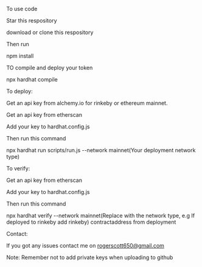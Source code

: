 To use code

Star this respository

download or clone this respository

Then run

npm install


TO compile and deploy your token

npx hardhat compile

To deploy:

Get an api key from alchemy.io for rinkeby or ethereum mainnet.

Get an api key from etherscan 

Add your key to hardhat.config.js

Then run this command 

npx hardhat run scripts/run.js --network mainnet(Your deployment network type)

To verify:

Get an api key from etherscan 

Add your key to hardhat.config.js

Then run this command

npx hardhat verify --network mainnet(Replace with the network type, e.g If deployed to rinkeby add rinkeby) contractaddress from deployment

Contact:

If you got any issues contact me on rogerscott650@gmail.com

Note: Remember not to add private keys when uploading to github

